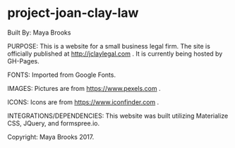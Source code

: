 # project-joan-clay-law

Built By: Maya Brooks

PURPOSE: This is a website for a small business legal firm. The site is officially published at http://jclaylegal.com . It is currently being hosted by GH-Pages. 

FONTS: Imported from Google Fonts.  

IMAGES: Pictures are from https://www.pexels.com . 

ICONS: Icons are from https://www.iconfinder.com . 

INTEGRATIONS/DEPENDENCIES: This website was built utilizing Materialize CSS, JQuery, and formspree.io. 

Copyright: Maya Brooks 2017. 
